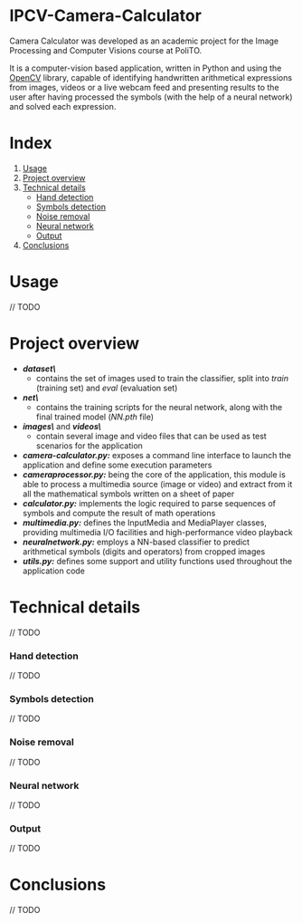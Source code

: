 # IPCV-Camera-Calculator

Camera Calculator was developed as an academic project for the Image Processing and Computer Visions course at PoliTO.

It is a computer-vision based application, written in Python and using the [OpenCV](https://opencv.org/) library, capable of identifying handwritten arithmetical expressions from images, videos or a live webcam feed and presenting results to the user after having processed the symbols (with the help of a neural network) and solved each expression.

# Index
1. [Usage](#Usage)
2. [Project overview](#Project-overview)
3. [Technical details](#Technical-details)
   - [Hand detection](#Hand-detection)
   - [Symbols detection](#Symbols-detection)
   - [Noise removal](#Noise-removal)
   - [Neural network](#Neural-network)
   - [Output](#Output)
4. [Conclusions](#Conclusions)

# Usage

// TODO

# Project overview

* ***dataset\\***
  * contains the set of images used to train the classifier, split into *train* (training set) and *eval* (evaluation set)
* ***net\\***
  * contains the training scripts for the neural network, along with the final trained model (*NN.pth* file)
* ***images\\*** and ***videos\\***
  * contain several image and video files that can be used as test scenarios for the application
* ***camera-calculator.py:*** exposes a command line interface to launch the application and define some execution parameters
* ***cameraprocessor.py:*** being the core of the application, this module is able to process a multimedia source (image or video) and extract from it all the mathematical symbols written on a sheet of paper
* ***calculator.py:*** implements the logic required to parse sequences of symbols and compute the result of math operations
* ***multimedia.py:*** defines the InputMedia and MediaPlayer classes, providing multimedia I/O facilities and high-performance video playback
* ***neuralnetwork.py:*** employs a NN-based classifier to predict arithmetical symbols (digits and operators) from cropped images
* ***utils.py:*** defines some support and utility functions used throughout the application code


# Technical details

// TODO

### Hand detection

// TODO

### Symbols detection

// TODO

### Noise removal

// TODO

### Neural network

// TODO

### Output

// TODO

# Conclusions

// TODO

